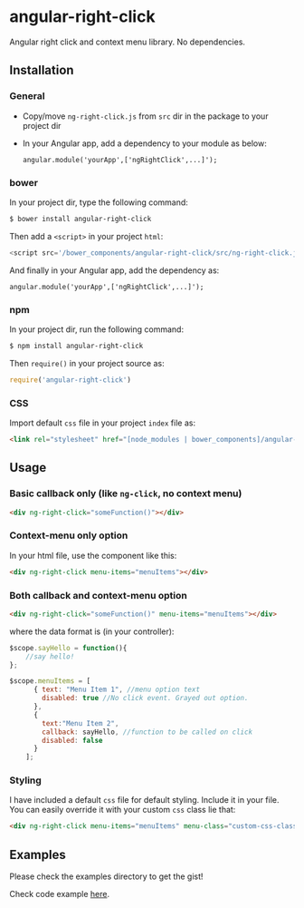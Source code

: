 # angular-right-click
Angular right click and context menu library. No dependencies.

## Installation

### General
- Copy/move `ng-right-click.js` from `src` dir in the package to your project dir
- In your Angular app, add a dependency to your module as below:
  
  `angular.module('yourApp',['ngRightClick',...]');` 
  
### bower

In your project dir, type the following command:

```sh
$ bower install angular-right-click
```
Then add a `<script>` in your project `html`:

```javascript
<script src='/bower_components/angular-right-click/src/ng-right-click.js'></script>
```
And finally in your Angular app, add the dependency as:

`angular.module('yourApp',['ngRightClick',...]');`

### npm
In your project dir, run the following command:

```sh
$ npm install angular-right-click
```
Then `require()` in your project source as:

```javascript
require('angular-right-click')
```

### CSS 
Import default `css` file in your project `index` file as: 

```html
<link rel="stylesheet" href="[node_modules | bower_components]/angular-right-click/src/css/ng-right-click.css">
```

## Usage

### Basic callback only (like `ng-click`, no context menu)

```html
<div ng-right-click="someFunction()"></div>
```

### Context-menu only option

In your html file, use the component like this:

```html
<div ng-right-click menu-items="menuItems"></div>
```

### Both callback and context-menu option

```html
<div ng-right-click="someFunction()" menu-items="menuItems"></div>
```

where the data format is (in your controller):

```javascript
$scope.sayHello = function(){
    //say hello!
};

$scope.menuItems = [
      { text: "Menu Item 1", //menu option text
        disabled: true //No click event. Grayed out option.
      },
      {
        text:"Menu Item 2", 
        callback: sayHello, //function to be called on click 
        disabled: false
      }
    ];
```

### Styling

I have included a default `css` file for default styling. Include it in your file. You can easily override it with your custom `css` class lie that:

```html
<div ng-right-click menu-items="menuItems" menu-class="custom-css-class"></div>
```

## Examples

Please check the examples directory to get the gist!

Check code example [here](https://github.com/zeeshanhyder/angular-right-click/tree/master/examples).
